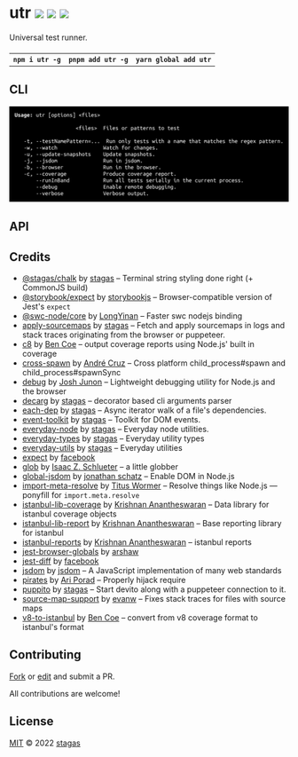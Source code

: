 <h1>
utr <a href="https://npmjs.org/package/utr"><img src="https://img.shields.io/badge/npm-v1.2.0-F00.svg?colorA=000"/></a> <a href="src"><img src="https://img.shields.io/badge/loc-2,480-FFF.svg?colorA=000"/></a> <a href="LICENSE"><img src="https://img.shields.io/badge/license-MIT-F0B.svg?colorA=000"/></a>
</h1>

<p></p>

Universal test runner.

<h4>
<table><tr><td title="Triple click to select and copy paste">
<code>npm i utr -g</code>
</td><td title="Triple click to select and copy paste">
<code>pnpm add utr -g</code>
</td><td title="Triple click to select and copy paste">
<code>yarn global add utr</code>
</td></tr></table>
</h4>

## CLI

<p></p>
<p>
<img width="731.4285714285713" src="cli.png" />
</p>

## API

## Credits

- [@stagas/chalk](https://npmjs.org/package/@stagas/chalk) by [stagas](https://github.com/stagas) &ndash; Terminal string styling done right (+ CommonJS build)
- [@storybook/expect](https://npmjs.org/package/@storybook/expect) by [storybookjs](https://github.com/storybookjs) &ndash; Browser-compatible version of Jest's `expect`
- [@swc-node/core](https://npmjs.org/package/@swc-node/core) by [LongYinan](https://github.com/swc-project) &ndash; Faster swc nodejs binding
- [apply-sourcemaps](https://npmjs.org/package/apply-sourcemaps) by [stagas](https://github.com/stagas) &ndash; Fetch and apply sourcemaps in logs and stack traces originating from the browser or puppeteer.
- [c8](https://npmjs.org/package/c8) by [Ben Coe](https://github.com/bcoe) &ndash; output coverage reports using Node.js' built in coverage
- [cross-spawn](https://npmjs.org/package/cross-spawn) by [André Cruz](https://github.com/moxystudio) &ndash; Cross platform child_process#spawn and child_process#spawnSync
- [debug](https://npmjs.org/package/debug) by [Josh Junon](https://github.com/debug-js) &ndash; Lightweight debugging utility for Node.js and the browser
- [decarg](https://npmjs.org/package/decarg) by [stagas](https://github.com/stagas) &ndash; decorator based cli arguments parser
- [each-dep](https://npmjs.org/package/each-dep) by [stagas](https://github.com/stagas) &ndash; Async iterator walk of a file's dependencies.
- [event-toolkit](https://npmjs.org/package/event-toolkit) by [stagas](https://github.com/stagas) &ndash; Toolkit for DOM events.
- [everyday-node](https://npmjs.org/package/everyday-node) by [stagas](https://github.com/stagas) &ndash; Everyday node utilities.
- [everyday-types](https://npmjs.org/package/everyday-types) by [stagas](https://github.com/stagas) &ndash; Everyday utility types
- [everyday-utils](https://npmjs.org/package/everyday-utils) by [stagas](https://github.com/stagas) &ndash; Everyday utilities
- [expect](https://npmjs.org/package/expect) by [facebook](https://github.com/facebook)
- [glob](https://npmjs.org/package/glob) by [Isaac Z. Schlueter](http://blog.izs.me/) &ndash; a little globber
- [global-jsdom](https://npmjs.org/package/global-jsdom) by [jonathan schatz](https://github.com/github.com) &ndash; Enable DOM in Node.js
- [import-meta-resolve](https://npmjs.org/package/import-meta-resolve) by [Titus Wormer](https://wooorm.com) &ndash; Resolve things like Node.js — ponyfill for `import.meta.resolve`
- [istanbul-lib-coverage](https://npmjs.org/package/istanbul-lib-coverage) by [Krishnan Anantheswaran](https://github.com/istanbuljs) &ndash; Data library for istanbul coverage objects
- [istanbul-lib-report](https://npmjs.org/package/istanbul-lib-report) by [Krishnan Anantheswaran](https://github.com/istanbuljs) &ndash; Base reporting library for istanbul
- [istanbul-reports](https://npmjs.org/package/istanbul-reports) by [Krishnan Anantheswaran](https://github.com/istanbuljs) &ndash; istanbul reports
- [jest-browser-globals](https://npmjs.org/package/jest-browser-globals) by [arshaw](https://github.com/arshaw)
- [jest-diff](https://npmjs.org/package/jest-diff) by [facebook](https://github.com/facebook)
- [jsdom](https://npmjs.org/package/jsdom) by [jsdom](https://github.com/jsdom) &ndash; A JavaScript implementation of many web standards
- [pirates](https://npmjs.org/package/pirates) by [Ari Porad](http://ariporad.com) &ndash; Properly hijack require
- [puppito](https://npmjs.org/package/puppito) by [stagas](https://github.com/stagas) &ndash; Start devito along with a puppeteer connection to it.
- [source-map-support](https://npmjs.org/package/source-map-support) by [evanw](https://github.com/evanw) &ndash; Fixes stack traces for files with source maps
- [v8-to-istanbul](https://npmjs.org/package/v8-to-istanbul) by [Ben Coe](https://github.com/istanbuljs) &ndash; convert from v8 coverage format to istanbul's format

## Contributing

[Fork](https://github.com/stagas/utr/fork) or [edit](https://github.dev/stagas/utr) and submit a PR.

All contributions are welcome!

## License

<a href="LICENSE">MIT</a> &copy; 2022 [stagas](https://github.com/stagas)
